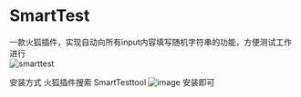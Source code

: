 # SmartTest
一款火狐插件，实现自动向所有input内容填写随机字符串的功能，方便测试工作进行  
<img src="https://files.cnblogs.com/files/ives/smarttest.gif" alt="smarttest">

安装方式
火狐插件搜索 SmartTesttool
![image](https://user-images.githubusercontent.com/13193677/144157344-792e8381-629b-4e44-9bef-5d15bb7f14eb.png)
安装即可
